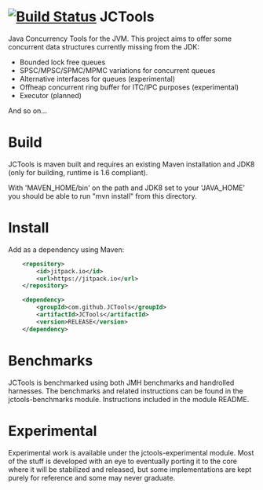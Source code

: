[![Build Status](https://travis-ci.org/JCTools/JCTools.svg?branch=master)](https://travis-ci.org/JCTools/JCTools)
JCTools
==========

Java Concurrency Tools for the JVM. This project aims to offer some concurrent data structures currently missing from
the JDK:
- Bounded lock free queues
- SPSC/MPSC/SPMC/MPMC variations for concurrent queues
- Alternative interfaces for queues (experimental)
- Offheap concurrent ring buffer for ITC/IPC purposes (experimental)
- Executor (planned)

And so on...

Build
==========
JCTools is maven built and requires an existing Maven installation and JDK8 (only for building, runtime is 1.6 compliant).

With 'MAVEN_HOME/bin' on the path and JDK8 set to your 'JAVA_HOME' you should be able to run "mvn install" from this
directory.

Install
==========

Add as a dependency using Maven:
```xml
	<repository>
	    <id>jitpack.io</id>
	    <url>https://jitpack.io</url>
	</repository>
```
```xml
	<dependency>
	    <groupId>com.github.JCTools</groupId>
	    <artifactId>JCTools</artifactId>
	    <version>RELEASE</version>
	</dependency>
```


Benchmarks
==========
JCTools is benchmarked using both JMH benchmarks and handrolled harnesses. The benchmarks and related instructions can be
found in the jctools-benchmarks module. Instructions included in the module README.

Experimental
==========
Experimental work is available under the jctools-experimental module. Most of the stuff is developed with an eye to eventually
porting it to the core where it will be stabilized and released, but some implementations are kept purely for reference and
some may never graduate.


